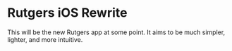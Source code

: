 # Rutgers iOS Rewrite

This will be the new Rutgers app at some point.  It aims to be much simpler, lighter, and more intuitive.
